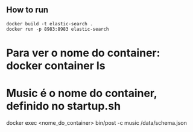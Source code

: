 ## How to run

```shell
docker build -t elastic-search . 
docker run -p 8983:8983 elastic-search
```

# Para ver o nome do container: docker container ls
# Music é o nome do container, definido no startup.sh
docker exec <nome_do_container> bin/post -c music /data/schema.json